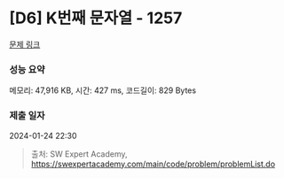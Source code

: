 # [D6] K번째 문자열 - 1257 

[문제 링크](https://swexpertacademy.com/main/code/problem/problemDetail.do?contestProbId=AV18KWf6ItECFAZN) 

### 성능 요약

메모리: 47,916 KB, 시간: 427 ms, 코드길이: 829 Bytes

### 제출 일자

2024-01-24 22:30



> 출처: SW Expert Academy, https://swexpertacademy.com/main/code/problem/problemList.do